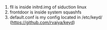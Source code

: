 1. fll is inside initrd.img of siduction linux<br>
2. frontdoor is inside system squashfs<br>
3. default.conf is my config located in /etc/keyd/ (https://github.com/rvaiya/keyd)<br>
